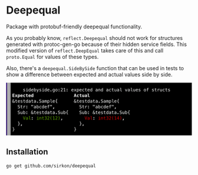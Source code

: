 # Deepequal

Package with protobuf-friendly deepequal functionality.

As you probably know, `reflect.Deepequal` should not work for structures generated with protoc-gen-go because of their
hidden service fields. This modified version of `reflect.DeepEqual` takes care of this and call `proto.Equal`
for values of these types.

Also, there's a `deepequal.SideBySide` function that can be used in tests to show a difference between expected
and actual values side by side.

![sidebyside](sidebyside.png)



## Installation

```shell
go get github.com/sirkon/deepequal
```